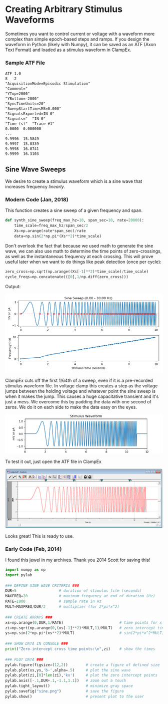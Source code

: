 # Creating Arbitrary Stimulus Waveforms
Sometimes you want to control current or voltage with a waveform more complex than simple epoch-based steps and ramps. If you design the waveform in Python (likely with Numpy), it can be saved as an ATF (Axon Text Format) and loaded as a stimulus waveform in ClampEx.

### Sample ATF File
```
ATF	1.0
8	2     
"AcquisitionMode=Episodic Stimulation"
"Comment="
"YTop=2000"
"YBottom=-2000"
"SyncTimeUnits=20"
"SweepStartTimesMS=0.000"
"SignalsExported=IN 0"
"Signals="	"IN 0"
"Time (s)"	"Trace #1"
0.0000  0.000000
...
9.9996	15.5849
9.9997	15.8339
9.9998	16.0741
9.9999	16.3103
```

## Sine Wave Sweeps
We desire to create a stimulus waveform which is a sine wave that increases frequency _linearly_. 


### Modern Code (Jan, 2018)

This function creates a sine sweep of a given frequency and span.

```python
def synth_sine_sweep(freq_max_hz=10, span_sec=10, rate=20000):
    time_scale=freq_max_hz/span_sec/2
    Xs=np.arange(rate*span_sec)/rate
    data=np.sin(2*np.pi*(Xs**2)*time_scale)
```

Don't overlook the fact that because we used math to generate the sine wave, we can also use math to determine the time points of zero-crossings, as well as the instantaneous frequency at each crossing. This will prove useful later when we want to do things like peak detection (once per cycle):

```python
zero_cross=np.sqrt(np.arange((Xs[-1]**2)*time_scale)/time_scale)
cycle_freqs=np.concatenate(([0],1/np.diff(zero_cross)))
```

Output:

![](src/sine-sweep.png)

ClampEx cuts off the first 1/64th of a sweep, even if it is a pre-recorded stimulus waveform file. In voltage clamp this creates a step as the voltage jumps between the holding voltage and whatever point the sine sweep is when it makes the jump. This causes a huge capacitative transient and it's just a mess. We overcome this by padding the data with one second of zeros. We do it on each side to make the data easy on the eyes.

![](src/stimulus-waveform.png)

To test it out, just open the ATF file in ClampEx

![](src/sine-clampfit.png)

Looks great! This is ready to use.

### Early Code (Feb, 2014)
I found this jewel in my archives. Thank you 2014 Scott for saving this!

```python
import numpy as np
import pylab

### DEFINE SINE WAVE CRITERIA ###
DUR=5                   # duration of stimulus file (seconds)
MAXFREQ=20              # maximum frequency at end of duration (Hz)
RATE=1000               # sample rate in Hz
MULT=MAXFREQ/DUR/2      # multiplier (for 2*pi*x^2)

### CREATE ARRAYS ###
xs=np.arange(0,DUR,1/RATE)                         # time points for x axis
zi=np.sqrt(np.arange(0,(xs[-1]**2)*MULT,1)/MULT)   # zero intercept times
ys=np.sin(2*np.pi*(xs**2)*MULT)                    # sin(2*pi*x^2*MULT)

### SHOW DATA IN CONSOLE ###
print("Zero-intercept cross time points:\n",zi)    # show the times

### PLOT DATA ###
pylab.figure(figsize=(12,2))        # create a figure of defined size
pylab.plot(xs,ys,'b-',alpha=.5)     # plot the sine wave
pylab.plot(zi,[0]*len(zi),'kx')     # plot the zero intercept points
pylab.axis([-.1,DUR+.1,-1.1,1.1])   # zoom out a touch
pylab.tight_layout()                # minimize gray space
pylab.savefig("sine.png")           # save the figure
pylab.show()                        # present plot to the user
```
